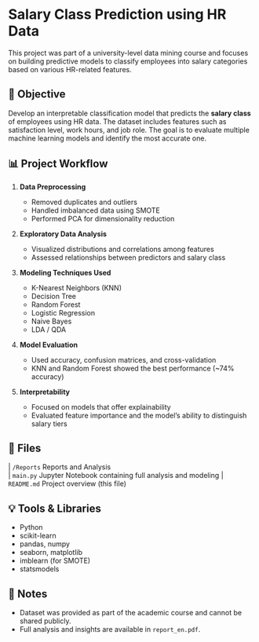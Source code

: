 # Salary Class Prediction using HR Data

This project was part of a university-level data mining course and focuses on building predictive models to classify employees into salary categories based on various HR-related features.

## 🧠 Objective
Develop an interpretable classification model that predicts the **salary class** of employees using HR data. The dataset includes features such as satisfaction level, work hours, and job role. The goal is to evaluate multiple machine learning models and identify the most accurate one.

## 📊 Project Workflow

1. **Data Preprocessing**
   - Removed duplicates and outliers
   - Handled imbalanced data using SMOTE
   - Performed PCA for dimensionality reduction

2. **Exploratory Data Analysis**
   - Visualized distributions and correlations among features
   - Assessed relationships between predictors and salary class

3. **Modeling Techniques Used**
   - K-Nearest Neighbors (KNN)
   - Decision Tree
   - Random Forest
   - Logistic Regression
   - Naive Bayes
   - LDA / QDA

4. **Model Evaluation**
   - Used accuracy, confusion matrices, and cross-validation
   - KNN and Random Forest showed the best performance (~74% accuracy)

5. **Interpretability**
   - Focused on models that offer explainability
   - Evaluated feature importance and the model’s ability to distinguish salary tiers

## 📁 Files

| `/Reports`         Reports and Analysis            
| `main.py`          Jupyter Notebook containing full analysis and modeling 
| `README.md`        Project overview (this file)                     

## 💡 Tools & Libraries
- Python
- scikit-learn
- pandas, numpy
- seaborn, matplotlib
- imblearn (for SMOTE)
- statsmodels

## 📌 Notes
- Dataset was provided as part of the academic course and cannot be shared publicly.
- Full analysis and insights are available in `report_en.pdf`.

